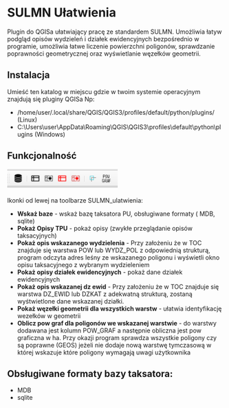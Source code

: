 # SULMN Ułatwienia

Plugin do QGISa ułatwiający pracę ze standardem SULMN. Umożliwia łatyw podgląd opisów wydzieleń i działek ewidencyjnych bezpośrednio w programie, umożliwia łatwe liczenie powierzchni poligonów, sprawdzanie poprawności geometrycznej oraz wyświetlanie węzełków geometrii.


## Instalacja

Umieść ten katalog w miejscu gdzie w twoim systemie operacyjnym znajdują się pluginy QGISa
Np:
* /home/user/.local/share/QGIS/QGIS3/profiles/default/python/plugins/  (Linux)
* C:\Users\user\AppData\Roaming\QGIS\QGIS3\profiles\default\python\plugins  (Windows)


## Funkcjonalność

![Alt text](/toolbar.png?raw_true)

Ikonki od lewej na toolbarze SULMN_ulatwienia:
* **Wskaż baze**  - wskaż bazę taksatora PU, obsługiwane formaty ( MDB, sqlite)
* **Pokaż Opisy TPU** - pokaż opisy (zwykłe przeglądanie opisów taksacyjnych)
* **Pokaż opis wskazanego wydzielenia** - Przy założeniu że w TOC znajduje się warstwa POW lub WYDZ_POL z odpowiednią strukturą, program odczyta adres leśny ze wskazanego poligonu i wyświetli okno opisu taksacyjnego z wybranym wydzieleniem
* **Pokaż opisy działek ewidencyjnych** - pokaż dane działek ewidencyjnych
* **Pokaż opis wskazanej dz ewid** - Przy założeniu że w TOC znajduje się warstwa DZ_EWID lub DZKAT z adekwatną strukturą, zostaną wyśtwietlone dane wskazanej działki.
* **Pokaż węzełki geometrii dla wszystkich warstw** - ułatwia identyfikację wezełków w geometrii
* **Oblicz pow graf dla poligonów we wskazanej warstwie** - do warstwy dodawana jest kolumn POW_GRAF a następnie obliczna jest pow graficzna w ha. Przy okazji program sprawdza wszystkie poligony czy są poprawne (GEOS) jeżeli nie dodaje nową warstwę tymczasową w której wskazuje które poligony wymagają uwagi użytkownika

## Obsługiwane formaty bazy taksatora:
* MDB
* sqlite

